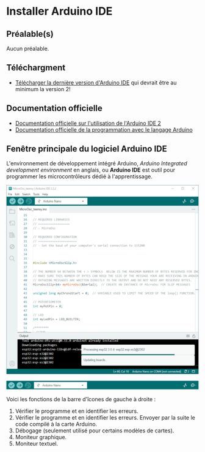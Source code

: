 # Installer Arduino IDE

## Préalable(s)

Aucun préalable.

## Téléchargment

- [Télécharger la dernière version d'Arduino IDE](https://www.arduino.cc/en/software) qui devrait être au minimum la version 2!

## Documentation officielle

- [Documentation officielle sur l'utilisation de l'Arduino IDE 2](https://docs.arduino.cc/software/ide/)
- [Documentation officielle de la programmation avec le langage Arduino](https://docs.arduino.cc/programming/)


## Fenêtre principale du logiciel Arduino IDE

L'environnement de développement intégré Arduino, *Arduino Integrated development environment* en anglais, ou **Arduino IDE** est outil pour programmer les microcontrôleurs dédié à l'apprentissage.

![Fenêtre principale](arduino_ide_fenetre.svg "Fenêtre principale")


![Barre d'icones](arduino_ide_barre.svg)

Voici les fonctions de la barre d'îcones de gauche à droite :
1. Vérifier le programme et en identifier les erreurs.
2. Vérifier le programme et en identifier les erreurs. Envoyer par la suite le code compilé à la carte Arduino.
3. Débogage (seulement utilisé pour certains modèles de cartes).
4. Moniteur graphique.
5. Moniteur textuel.
